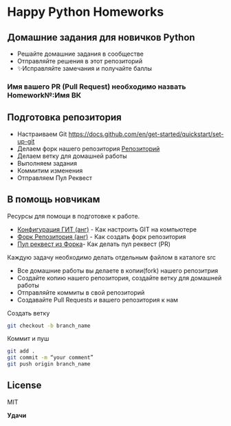 # Happy Python Homeworks
## Домашние задания для новичков Python

- Решайте домашние задания в сообществе
- Отправляйте решения в этот репозиторий
- ✨Исправляйте замечания и получайте баллы

### Имя вашего PR (Pull Request) необходимо назвать Homework№:Имя ВК

## Подготовка репозитория

- Настраиваем Git https://docs.github.com/en/get-started/quickstart/set-up-git
- Делаем форк нашего репозитория [Репозиторий](https://github.com/Happy-Python-Team/Homeworks)
- Делаем ветку для домашней работы
- Выполняем задания
- Коммитим изменения
- Отправляем Пул Реквест

## В помощь новчикам

Ресурсы для помощи в подготовке к работе.

- [Конфигурация ГИТ (анг)](https://docs.github.com/en/gYfc/quickstart/set-up-git) - Как настроить GIT на компьютере
- [Форк Репозитория (анг)](https://help.github.com/articles/fork-a-repo/) - Как создать форк репозитория
- [Пул реквест из Форка](https://help.github.com/articles/creating-a-pull-request-from-a-fork)- Как делать пул реквест (PR)

Каждую задачу необходимо делать отдельным файлом в каталоге src

- Все домашние работы вы делаете в копии(fork) нашего репозитрия
- Создайте копию нашего репозитория, создайте ветку для домашней работы 
- Отправляйте коммиты в свой репозиторий
- Создавайте Pull Requests и вашего репозитория к нам

Создать ветку
```sh
git checkout -b branch_name
```
Коммит и пуш
```sh
git add .
git commit -m “your comment”
git push origin branch_name
```



## License

MIT

**Удачи**

